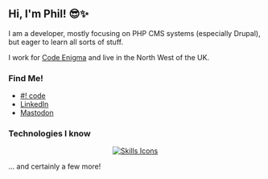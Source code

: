 ## Hi, I'm Phil! 😎✨

I am a developer, mostly focusing on PHP CMS systems (especially Drupal), but eager to learn all sorts of stuff.

I work for [Code Enigma](https://www.codeenigma.com/) and live in the North West of the UK.

### Find Me!

- [#! code](https://www.hashbangcode.com/author/philipnorton42)
- [LinkedIn](https://www.linkedin.com/in/philipnorton/)
- [Mastodon](https://fosstodon.org/@philipnorton42)

### Technologies I know 

<p align="center">
  <a href="https://skillicons.dev">
    <img src="https://skillicons.dev/icons?i=ansible,arduino,bash,bitbucket,bootstrap,c,cpp,cloudflare,cmake,codepen,css,cypress,discord,docker,elasticsearch,figma,git,github,gitlab,gherkin,godot,html,htmx,js,jquery,laravel,linux,lua,md,mysql,nginx,nodejs,p5js,php,phpstorm,postman,py,raspberrypi,redis,regex,sass,sqlite,selenium,svg,symfony,threejs,ubuntu,vim,vscode&perline=12" alt="Skills Icons" />
  </a>
</p>
... and certainly a few more!








<!--
**philipnorton42/philipnorton42** is a ✨ _special_ ✨ repository because its `README.md` (this file) appears on your GitHub profile.

Here are some ideas to get you started:

- 🔭 I’m currently working on ...
- 🌱 I’m currently learning ...
- 👯 I’m looking to collaborate on ...
- 🤔 I’m looking for help with ...
- 💬 Ask me about ...
- 📫 How to reach me: ...
- 😄 Pronouns: ...
- ⚡ Fun fact: ...
-->
